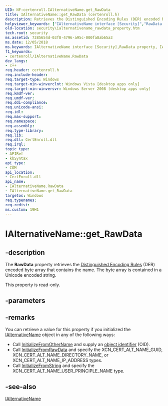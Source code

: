 ```yaml
---
UID: NF:certenroll.IAlternativeName.get_RawData
title: IAlternativeName::get_RawData (certenroll.h)
description: Retrieves the Distinguished Encoding Rules (DER) encoded byte array that contains the name.
helpviewer_keywords: ["IAlternativeName interface [Security]","RawData property","IAlternativeName.RawData","IAlternativeName.get_RawData","IAlternativeName::RawData","IAlternativeName::get_RawData","RawData property [Security]","RawData property [Security]","IAlternativeName interface","certenroll/IAlternativeName::RawData","certenroll/IAlternativeName::get_RawData","get_RawData","security.ialternativename_rawdata_property"]
old-location: security\ialternativename_rawdata_property.htm
tech.root: security
ms.assetid: 7385654d-03f8-4796-a95c-000fa8ab65a3
ms.date: 12/05/2018
ms.keywords: IAlternativeName interface [Security],RawData property, IAlternativeName.RawData, IAlternativeName.get_RawData, IAlternativeName::RawData, IAlternativeName::get_RawData, RawData property [Security], RawData property [Security],IAlternativeName interface, certenroll/IAlternativeName::RawData, certenroll/IAlternativeName::get_RawData, get_RawData, security.ialternativename_rawdata_property
f1_keywords:
- certenroll/IAlternativeName.RawData
dev_langs:
- c++
req.header: certenroll.h
req.include-header: 
req.target-type: Windows
req.target-min-winverclnt: Windows Vista [desktop apps only]
req.target-min-winversvr: Windows Server 2008 [desktop apps only]
req.kmdf-ver: 
req.umdf-ver: 
req.ddi-compliance: 
req.unicode-ansi: 
req.idl: 
req.max-support: 
req.namespace: 
req.assembly: 
req.type-library: 
req.lib: 
req.dll: CertEnroll.dll
req.irql: 
topic_type:
- APIRef
- kbSyntax
api_type:
- COM
api_location:
- CertEnroll.dll
api_name:
- IAlternativeName.RawData
- IAlternativeName.get_RawData
targetos: Windows
req.typenames: 
req.redist: 
ms.custom: 19H1
---
```


# IAlternativeName::get_RawData


## -description


The <b>RawData</b> property retrieves the <a href="https://docs.microsoft.com/windows/desktop/SecGloss/d-gly">Distinguished Encoding Rules</a> (DER) encoded byte array that contains the name. The byte array is contained in a Unicode encoded string.

This property is read-only.


## -parameters


## -remarks



You can retrieve a value for this property if you initialized the <a href="https://docs.microsoft.com/windows/desktop/api/certenroll/nn-certenroll-ialternativename">IAlternativeName</a> object in any of the following ways:

<ul>
<li>Call <a href="https://docs.microsoft.com/windows/desktop/api/certenroll/nf-certenroll-ialternativename-initializefromothername">InitializeFromOtherName</a> and supply an <a href="https://docs.microsoft.com/windows/desktop/SecGloss/o-gly">object identifier</a> (OID).</li>
<li>Call <a href="https://docs.microsoft.com/windows/desktop/api/certenroll/nf-certenroll-ialternativename-initializefromrawdata">InitializeFromRawData</a> and specify the XCN_CERT_ALT_NAME_GUID,  XCN_CERT_ALT_NAME_DIRECTORY_NAME, or XCN_CERT_ALT_NAME_IP_ADDRESS types.</li>
<li>Call <a href="https://docs.microsoft.com/windows/desktop/api/certenroll/nf-certenroll-ialternativename-initializefromstring">InitializeFromString</a> and specify the XCN_CERT_ALT_NAME_USER_PRINCIPLE_NAME type.</li>
</ul>



## -see-also




<a href="https://docs.microsoft.com/windows/desktop/api/certenroll/nn-certenroll-ialternativename">IAlternativeName</a>
 

 

